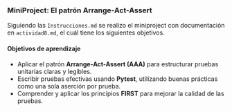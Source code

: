 ### MiniProject: El patrón Arrange-Act-Assert
Siguiendo las 	`Instrucciones.md` se realizo el miniproject con documentación en `actividad8.md`, el cuál tiene los siguientes objetivos.
#### Objetivos de aprendizaje
- Aplicar el patrón **Arrange-Act-Assert (AAA)** para estructurar pruebas unitarias claras y legibles.
- Escribir pruebas efectivas usando **Pytest**, utilizando buenas prácticas como una sola aserción por prueba.
- Comprender y aplicar los principios **FIRST** para mejorar la calidad de las pruebas.